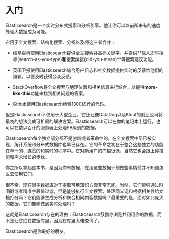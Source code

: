 # 入门

Elasticsearch是一个实时分布式搜索和分析引擎。他让你可以以前所未有的速度处理大数据成为可能。

它用于全文搜索、结构化搜索、分析以及将这三者合并：

* 维基百科使用Elasticsearch提供全文搜索并高亮关键字，并提供**输入即时搜寻(search-as-you-type)**和**搜索纠错(did-you-mean)**等搜索建议功能。

* 英国卫报使用Elasticsearch综合用户日志和社交数据提供实时的反馈给他们的编辑，以便及时获得公众反馈。

* StackOverflow将全文搜索与地理位置和相关信息进行结合，以提供**more-like-this**功能来找到相关问题的答案。

* Github使用Elasticsearch检索1300亿行的代码。

但是Elasticsearch不仅用于大型企业，它还让像DataDog以及Klout的创业公司将最初的想法变成可扩展的解决方案。Elasticsearch可以在你的笔记本上运行，也可以在数以百计的服务器上处理PB级别的数据。

Elasticsearch每个独立部分都不是创新或者革命性的。在全文搜索中早已被实现，统计系统和分布式数据库也早已存在。它的革命之初在于整合这些独立的功能在单一的、连贯的和实时的程序中。它对新用户的门槛很低，当然它也会跟上你技能和需求增长的步伐。

你之所以拿起这本书，是因为你有数据，在用这些数据计划做些事情前并不知道怎么去使用它们。

很不幸，现在很多数据库对于提取可用知识方面非常无能。当然，它们能够通过时间戳或者精准字段值过滤，但是能够执行全文搜索，处理同义词和根据相关性给文档打分吗？它们能够生成分析和聚合相同内容数据吗？最重要的是，面对如此庞大的数据，它们能够做到实时处理吗？

这就是Elasticsearch存在的理由：Elasticsearch鼓励你浏览并利用你的数据，而不是让它烂在数据库里，因为在库里太难查询了。

Elasticsearch是你最好的朋友。

